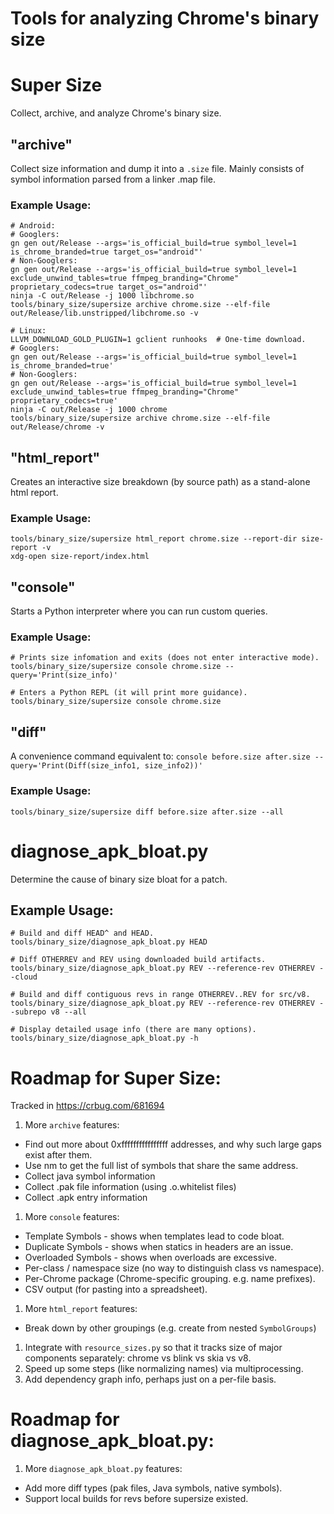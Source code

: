 # Tools for analyzing Chrome's binary size

# Super Size

Collect, archive, and analyze Chrome's binary size.

## "archive"

Collect size information and dump it into a `.size` file. Mainly consists of
symbol information parsed from a linker .map file.

### Example Usage:

    # Android:
    # Googlers:
    gn gen out/Release --args='is_official_build=true symbol_level=1 is_chrome_branded=true target_os="android"'
    # Non-Googlers:
    gn gen out/Release --args='is_official_build=true symbol_level=1 exclude_unwind_tables=true ffmpeg_branding="Chrome" proprietary_codecs=true target_os="android"'
    ninja -C out/Release -j 1000 libchrome.so
    tools/binary_size/supersize archive chrome.size --elf-file out/Release/lib.unstripped/libchrome.so -v

    # Linux:
    LLVM_DOWNLOAD_GOLD_PLUGIN=1 gclient runhooks  # One-time download.
    # Googlers:
    gn gen out/Release --args='is_official_build=true symbol_level=1 is_chrome_branded=true'
    # Non-Googlers:
    gn gen out/Release --args='is_official_build=true symbol_level=1 exclude_unwind_tables=true ffmpeg_branding="Chrome" proprietary_codecs=true'
    ninja -C out/Release -j 1000 chrome
    tools/binary_size/supersize archive chrome.size --elf-file out/Release/chrome -v

## "html_report"

Creates an interactive size breakdown (by source path) as a stand-alone html
report.

### Example Usage:

    tools/binary_size/supersize html_report chrome.size --report-dir size-report -v
    xdg-open size-report/index.html

## "console"

Starts a Python interpreter where you can run custom queries.

### Example Usage:

    # Prints size infomation and exits (does not enter interactive mode).
    tools/binary_size/supersize console chrome.size --query='Print(size_info)'

    # Enters a Python REPL (it will print more guidance).
    tools/binary_size/supersize console chrome.size

## "diff"

A convenience command equivalent to: `console before.size after.size --query='Print(Diff(size_info1, size_info2))'`

### Example Usage:

    tools/binary_size/supersize diff before.size after.size --all

# diagnose_apk_bloat.py

Determine the cause of binary size bloat for a patch.

## Example Usage:

    # Build and diff HEAD^ and HEAD.
    tools/binary_size/diagnose_apk_bloat.py HEAD

    # Diff OTHERREV and REV using downloaded build artifacts.
    tools/binary_size/diagnose_apk_bloat.py REV --reference-rev OTHERREV --cloud

    # Build and diff contiguous revs in range OTHERREV..REV for src/v8.
    tools/binary_size/diagnose_apk_bloat.py REV --reference-rev OTHERREV --subrepo v8 --all

    # Display detailed usage info (there are many options).
    tools/binary_size/diagnose_apk_bloat.py -h

# Roadmap for Super Size:

Tracked in https://crbug.com/681694

1. More `archive` features:

  * Find out more about 0xffffffffffffffff addresses, and why such large
    gaps exist after them.
  * Use nm to get the full list of symbols that share the same address.
  * Collect java symbol information
  * Collect .pak file information (using .o.whitelist files)
  * Collect .apk entry information

1. More `console` features:

  * Template Symbols - shows when templates lead to code bloat.
  * Duplicate Symbols - shows when statics in headers are an issue.
  * Overloaded Symbols - shows when overloads are excessive.
  * Per-class / namespace size (no way to distinguish class vs namespace).
  * Per-Chrome package (Chrome-specific grouping. e.g. name prefixes).
  * CSV output (for pasting into a spreadsheet).

1. More `html_report` features:

  * Break down by other groupings (e.g. create from nested `SymbolGroups`)

1. Integrate with `resource_sizes.py` so that it tracks size of major
   components separately: chrome vs blink vs skia vs v8.
1. Speed up some steps (like normalizing names) via multiprocessing.
1. Add dependency graph info, perhaps just on a per-file basis.

# Roadmap for diagnose_apk_bloat.py:
1. More `diagnose_apk_bloat.py` features:

  * Add more diff types (pak files, Java symbols, native symbols).
  * Support local builds for revs before supersize existed.
